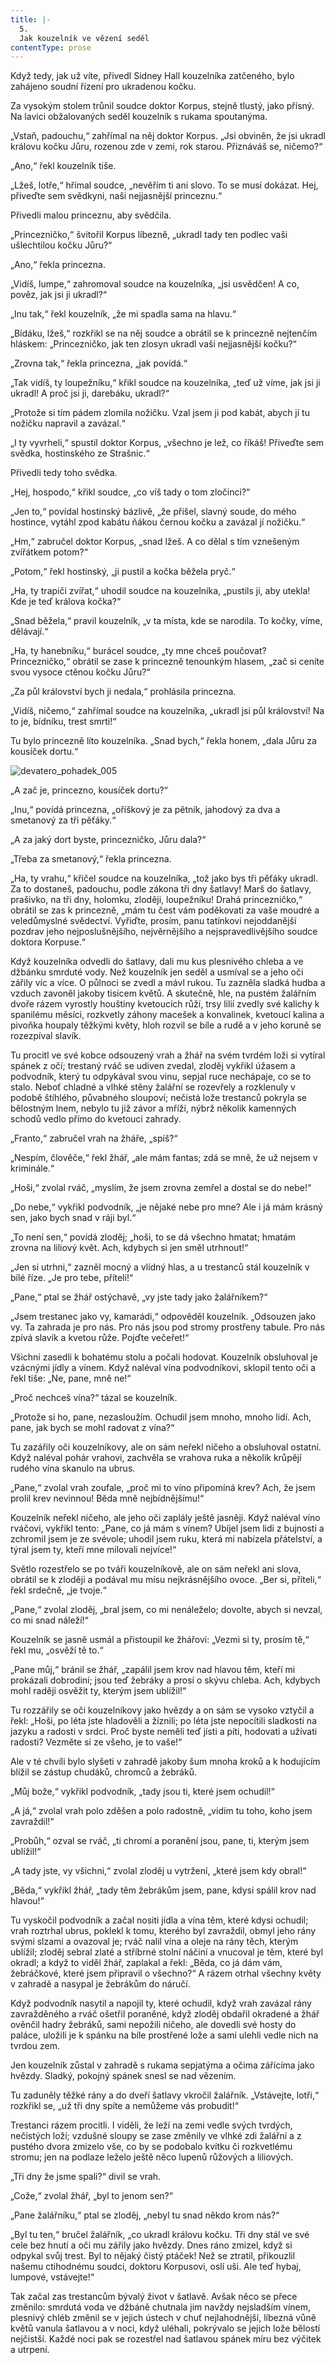 ```yaml
---
title: |-
  5.
  Jak kouzelník ve vězení seděl
contentType: prose
---
```


Když tedy, jak už víte, přivedl Sidney Hall kouzelníka zatčeného, bylo zahájeno soudní řízení pro ukradenou kočku.

  

Za vysokým stolem trůnil soudce doktor Korpus, stejně tlustý, jako přísný. Na lavici obžalovaných seděl kouzelník s rukama spoutanýma.

„Vstaň, padouchu,“ zahřímal na něj doktor Korpus. „Jsi obviněn, že jsi ukradl královu kočku Jůru, rozenou zde v zemi, rok starou. Přiznáváš se, ničemo?“

„Ano,“ řekl kouzelník tiše.

„Lžeš, lotře,“ hřímal soudce, „nevěřím ti ani slovo. To se musí dokázat. Hej, přiveďte sem svědkyni, naši nejjasnější princeznu.“

Přivedli malou princeznu, aby svědčila.

„Princezničko,“ švitořil Korpus líbezně, „ukradl tady ten podlec vaši ušlechtilou kočku Jůru?“

„Ano,“ řekla princezna.

„Vidíš, lumpe,“ zahromoval soudce na kouzelníka, „jsi usvědčen! A co, pověz, jak jsi ji ukradl?“

„Inu tak,“ řekl kouzelník, „že mi spadla sama na hlavu.“

„Bídáku, lžeš,“ rozkřikl se na něj soudce a obrátil se k princezně nejtenčím hláskem: „Princezničko, jak ten zlosyn ukradl vaši nejjasnější kočku?“

„Zrovna tak,“ řekla princezna, „jak povídá.“

„Tak vidíš, ty loupežníku,“ křikl soudce na kouzelníka, „teď už víme, jak jsi ji ukradl! A proč jsi ji, darebáku, ukradl?“

„Protože si tím pádem zlomila nožičku. Vzal jsem ji pod kabát, abych jí tu nožičku napravil a zavázal.“

„I ty vyvrheli,“ spustil doktor Korpus, „všechno je lež, co říkáš! Přiveďte sem svědka, hostinského ze Strašnic.“

Přivedli tedy toho svědka.

„Hej, hospodo,“ křikl soudce, „co víš tady o tom zločinci?“

„Jen to,“ povídal hostinský bázlivě, „že přišel, slavný soude, do mého hostince, vytáhl zpod kabátu ňákou černou kočku a zavázal jí nožičku.“

„Hm,“ zabručel doktor Korpus, „snad lžeš. A co dělal s tím vznešeným zvířátkem potom?“

„Potom,“ řekl hostinský, „ji pustil a kočka běžela pryč.“

„Ha, ty trapiči zvířat,“ uhodil soudce na kouzelníka, „pustils ji, aby utekla! Kde je teď králova kočka?“

„Snad běžela,“ pravil kouzelník, „v ta místa, kde se narodila. To kočky, víme, dělávají.“

„Ha, ty hanebníku,“ burácel soudce, „ty mne chceš poučovat? Princezničko,“ obrátil se zase k princezně tenounkým hlasem, „zač si ceníte svou vysoce ctěnou kočku Jůru?“

„Za půl království bych ji nedala,“ prohlásila princezna.

„Vidíš, ničemo,“ zahřímal soudce na kouzelníka, „ukradl jsi půl království! Na to je, bídníku, trest smrti!“

Tu bylo princezně líto kouzelníka. „Snad bych,“ řekla honem, „dala Jůru za kousíček dortu.“



![devatero_pohadek_005](./resources/devatero_pohadek_005.jpg)



„A zač je, princezno, kousíček dortu?“

„Inu,“ povídá princezna, „oříškový je za pětník, jahodový za dva a smetanový za tři pěťáky.“

„A za jaký dort byste, princezničko, Jůru dala?“

„Třeba za smetanový,“ řekla princezna.

„Ha, ty vrahu,“ křičel soudce na kouzelníka, „tož jako bys tři pěťáky ukradl. Za to dostaneš, padouchu, podle zákona tři dny šatlavy! Marš do šatlavy, prašivko, na tři dny, holomku, zloději, loupežníku! Drahá princezničko,“ obrátil se zas k princezně, „mám tu čest vám poděkovati za vaše moudré a veledůmyslné svědectví. Vyřiďte, prosím, panu tatínkovi nejoddanější pozdrav jeho nejposlušnějšího, nejvěrnějšího a nejspravedlivějšího soudce doktora Korpuse.“

Když kouzelníka odvedli do šatlavy, dali mu kus plesnivého chleba a ve džbánku smrduté vody. Než kouzelník jen seděl a usmíval se a jeho oči zářily víc a více. O půlnoci se zvedl a mávl rukou. Tu zazněla sladká hudba a vzduch zavoněl jakoby tisícem květů. A skutečně, hle, na pustém žalářním dvoře rázem vyrostly houštiny kvetoucích růží, trsy lilií zvedly své kalichy k spanilému měsíci, rozkvetly záhony macešek a konvalinek, kvetoucí kalina a pivoňka houpaly těžkými květy, hloh rozvil se bíle a rudě a v jeho koruně se rozezpíval slavík.

Tu procitl ve své kobce odsouzený vrah a žhář na svém tvrdém loži si vytíral spánek z očí; trestaný rváč se udiven zvedal, zloděj vykřikl úžasem a podvodník, který tu odpykával svou vinu, sepjal ruce nechápaje, co se to stalo. Neboť chladné a vlhké stěny žalářní se rozevřely a rozklenuly v podobě štíhlého, půvabného sloupoví; nečistá lože trestanců pokryla se bělostným lnem, nebylo tu již závor a mříží, nýbrž několik kamenných schodů vedlo přímo do kvetoucí zahrady.

„Franto,“ zabručel vrah na žháře, „spíš?“

„Nespím, člověče,“ řekl žhář, „ale mám fantas; zdá se mně, že už nejsem v kriminále.“

„Hoši,“ zvolal rváč, „myslím, že jsem zrovna zemřel a dostal se do nebe!“

„Do nebe,“ vykřikl podvodník, „je nějaké nebe pro mne? Ale i já mám krásný sen, jako bych snad v ráji byl.“

„To není sen,“ povídá zloděj; „hoši, to se dá všechno hmatat; hmatám zrovna na liliový květ. Ach, kdybych si jen směl utrhnout!“

„Jen si utrhni,“ zazněl mocný a vlídný hlas, a u trestanců stál kouzelník v bílé říze. „Je pro tebe, příteli!“

„Pane,“ ptal se žhář ostýchavě, „vy jste tady jako žalářníkem?“

„Jsem trestanec jako vy, kamarádi,“ odpověděl kouzelník. „Odsouzen jako vy. Ta zahrada je pro nás. Pro nás jsou pod stromy prostřeny tabule. Pro nás zpívá slavík a kvetou růže. Pojďte večeřet!“

Všichni zasedli k bohatému stolu a počali hodovat. Kouzelník obsluhoval je vzácnými jídly a vínem. Když naléval vína podvodníkovi, sklopil tento oči a řekl tiše: „Ne, pane, mně ne!“

„Proč nechceš vína?“ tázal se kouzelník.

„Protože si ho, pane, nezasloužím. Ochudil jsem mnoho, mnoho lidí. Ach, pane, jak bych se mohl radovat z vína?“

Tu zazářily oči kouzelníkovy, ale on sám neřekl ničeho a obsluhoval ostatní. Když naléval pohár vrahovi, zachvěla se vrahova ruka a několik krůpějí rudého vína skanulo na ubrus.

„Pane,“ zvolal vrah zoufale, „proč mi to víno připomíná krev? Ach, že jsem prolil krev nevinnou! Běda mně nejbídnějšímu!“

Kouzelník neřekl ničeho, ale jeho oči zaplály ještě jasněji. Když naléval víno rváčovi, vykřikl tento: „Pane, co já mám s vínem? Ubíjel jsem lidi z bujnosti a zchromil jsem je ze svévole; uhodil jsem ruku, která mi nabízela přátelství, a týral jsem ty, kteří mne milovali nejvíce!“

Světlo rozestřelo se po tváři kouzelníkově, ale on sám neřekl ani slova, obrátil se k zloději a podával mu mísu nejkrásnějšího ovoce. „Ber si, příteli,“ řekl srdečně, „je tvoje.“

„Pane,“ zvolal zloděj, „bral jsem, co mi nenáleželo; dovolte, abych si nevzal, co mi snad náleží!“

Kouzelník se jasně usmál a přistoupil ke žhářovi: „Vezmi si ty, prosím tě,“ řekl mu, „osvěží tě to.“

„Pane můj,“ bránil se žhář, „zapálil jsem krov nad hlavou těm, kteří mi prokázali dobrodiní; jsou teď žebráky a prosí o skývu chleba. Ach, kdybych mohl raději osvěžit ty, kterým jsem ublížil!“

Tu rozzářily se oči kouzelníkovy jako hvězdy a on sám se vysoko vztyčil a řekl: „Hoši, po léta jste hladověli a žíznili; po léta jste nepocítili sladkosti na jazyku a radosti v srdci. Proč byste neměli teď jísti a píti, hodovati a užívati radosti? Vezměte si ze všeho, je to vaše!“

Ale v té chvíli bylo slyšeti v zahradě jakoby šum mnoha kroků a k hodujícím blížil se zástup chudáků, chromců a žebráků.

„Můj bože,“ vykřikl podvodník, „tady jsou ti, které jsem ochudil!“

„A já,“ zvolal vrah polo zděšen a polo radostně, „vidím tu toho, koho jsem zavraždil!“

„Probůh,“ ozval se rváč, „ti chromí a poranění jsou, pane, ti, kterým jsem ublížil!“

„A tady jste, vy všichni,“ zvolal zloděj u vytržení, „které jsem kdy obral!“

„Běda,“ vykřikl žhář, „tady těm žebrákům jsem, pane, kdysi spálil krov nad hlavou!“

Tu vyskočil podvodník a začal nositi jídla a vína těm, které kdysi ochudil; vrah roztrhal ubrus, poklekl k tomu, kterého byl zavraždil, obmyl jeho rány svými slzami a ovazoval je; rváč nalil vína a oleje na rány těch, kterým ublížil; zloděj sebral zlaté a stříbrné stolní náčiní a vnucoval je těm, které byl okradl; a když to viděl žhář, zaplakal a řekl: „Běda, co já dám vám, žebráčkové, které jsem připravil o všechno?“ A rázem otrhal všechny květy v zahradě a nasypal je žebrákům do náručí.

Když podvodník nasytil a napojil ty, které ochudil, když vrah zavázal rány zavražděného a rváč ošetřil poraněné, když zloděj obdařil okradené a žhář ověnčil hadry žebráků, sami nepožili ničeho, ale dovedli své hosty do paláce, uložili je k spánku na bíle prostřené lože a sami ulehli vedle nich na tvrdou zem.

Jen kouzelník zůstal v zahradě s rukama sepjatýma a očima zářícíma jako hvězdy. Sladký, pokojný spánek snesl se nad vězením.

Tu zaduněly těžké rány a do dveří šatlavy vkročil žalářník. „Vstávejte, lotři,“ rozkřikl se, „už tři dny spíte a nemůžeme vás probudit!“

Trestanci rázem procitli. I viděli, že leží na zemi vedle svých tvrdých, nečistých loží; vzdušné sloupy se zase změnily ve vlhké zdi žalářní a z pustého dvora zmizelo vše, co by se podobalo kvítku či rozkvetlému stromu; jen na podlaze leželo ještě něco lupenů růžových a liliových.

„Tři dny že jsme spali?“ divil se vrah.

„Cože,“ zvolal žhář, „byl to jenom sen?“

„Pane žalářníku,“ ptal se zloděj, „nebyl tu snad někdo krom nás?“

„Byl tu ten,“ bručel žalářník, „co ukradl královu kočku. Tři dny stál ve své cele bez hnutí a oči mu zářily jako hvězdy. Dnes ráno zmizel, když si odpykal svůj trest. Byl to nějaký čistý ptáček! Než se ztratil, přikouzlil našemu ctihodnému soudci, doktoru Korpusovi, oslí uši. Ale teď hybaj, lumpové, vstávejte!“

Tak začal zas trestancům bývalý život v šatlavě. Avšak něco se přece změnilo: smrdutá voda ve džbáně chutnala jim navždy nejsladším vínem, plesnivý chléb změnil se v jejich ústech v chuť nejlahodnější, líbezná vůně květů vanula šatlavou a v noci, když uléhali, pokrývalo se jejich lože bělostí nejčistší. Každé noci pak se rozestřel nad šatlavou spánek míru bez výčitek a utrpení.
